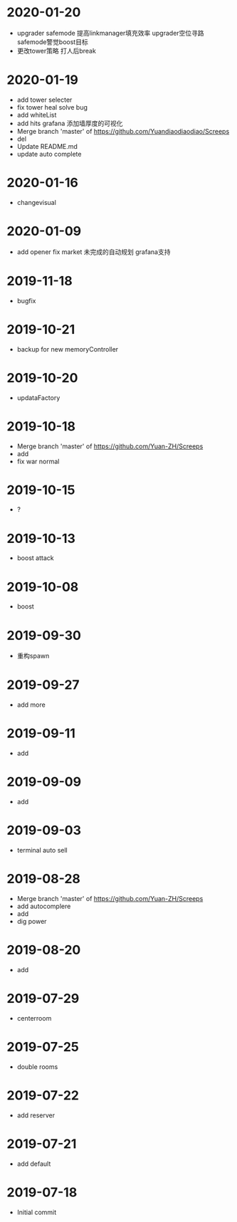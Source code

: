 2020-01-20
==========

  * upgrader safemode
    提高linkmanager填充效率
    upgrader空位寻路
    safemode警觉boost目标
  * 更改tower策略 打人后break

2020-01-19
==========

  * add tower selecter
  * fix tower heal solve bug
  * add whiteList
  * add hits grafana
    添加墙厚度的可视化
  * Merge branch 'master' of https://github.com/Yuandiaodiaodiao/Screeps
  * del
  * Update README.md
  * update auto complete

2020-01-16
==========

  * changevisual

2020-01-09
==========

  * add opener fix market
    未完成的自动规划
    grafana支持

2019-11-18
==========

  * bugfix

2019-10-21
==========

  * backup for new memoryController

2019-10-20
==========

  * updataFactory

2019-10-18
==========

  * Merge branch 'master' of https://github.com/Yuan-ZH/Screeps
  * add
  * fix war normal

2019-10-15
==========

  * ?

2019-10-13
==========

  * boost attack

2019-10-08
==========

  * boost

2019-09-30
==========

  * 重构spawn

2019-09-27
==========

  * add more

2019-09-11
==========

  * add

2019-09-09
==========

  * add

2019-09-03
==========

  * terminal auto sell

2019-08-28
==========

  * Merge branch 'master' of https://github.com/Yuan-ZH/Screeps
  * add autocomplere
  * add
  * dig power

2019-08-20
==========

  * add

2019-07-29
==========

  * centerroom

2019-07-25
==========

  * double rooms

2019-07-22
==========

  * add reserver

2019-07-21
==========

  * add default

2019-07-18
==========

  * Initial commit
